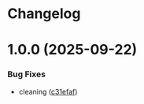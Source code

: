 # Changelog

# 1.0.0 (2025-09-22)


### Bug Fixes

* cleaning ([c31efaf](https://github.com/huextrat/expo-core-spotlight/commit/c31efaf59667dc0981894ad68f4a29aab966f37e))
